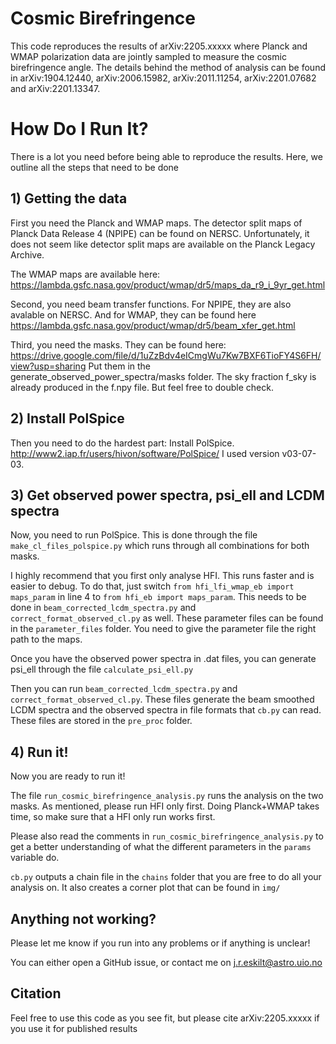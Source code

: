 # Cosmic Birefringence

This code reproduces the results of arXiv:2205.xxxxx where Planck and WMAP polarization data are jointly sampled
to measure the cosmic birefringence angle. The details behind the method of analysis can be found in arXiv:1904.12440,
arXiv:2006.15982, arXiv:2011.11254, arXiv:2201.07682 and arXiv:2201.13347. 

# How Do I Run It?

There is a lot you need before being able to reproduce the results. Here, we outline all the steps that need to be done

## 1) Getting the data
First you need the Planck and WMAP maps. The detector split maps of Planck Data Release 4 (NPIPE) can be found on NERSC.
Unfortunately, it does not seem like detector split maps are available on the Planck Legacy Archive.

The WMAP maps are available here: https://lambda.gsfc.nasa.gov/product/wmap/dr5/maps_da_r9_i_9yr_get.html

Second, you need beam transfer functions. For NPIPE, they are also avalable on NERSC.
And for WMAP, they can be found here https://lambda.gsfc.nasa.gov/product/wmap/dr5/beam_xfer_get.html

Third, you need the masks. They can be found here: https://drive.google.com/file/d/1uZzBdv4eICmgWu7Kw7BXF6TioFY4S6FH/view?usp=sharing
Put them in the generate_observed_power_spectra/masks folder. The sky fraction f_sky is already produced in the f.npy file. But feel free to double check.

## 2) Install PolSpice

Then you need to do the hardest part: Install PolSpice. http://www2.iap.fr/users/hivon/software/PolSpice/
I used version v03-07-03.

## 3) Get observed power spectra, psi_ell and LCDM spectra

Now, you need to run PolSpice. This is done through the file `make_cl_files_polspice.py` which runs
through all combinations for both masks.

I highly recommend that you first only analyse HFI. This runs faster and is easier to debug.
To do that, just switch `from hfi_lfi_wmap_eb import maps_param` in line 4 to `from hfi_eb import maps_param`.
This needs to be done in `beam_corrected_lcdm_spectra.py` and `correct_format_observed_cl.py` as well.
These parameter files can be found in the `parameter_files` folder. You need to give the parameter file
the right path to the maps.

Once you have the observed power spectra in .dat files, you can generate psi_ell through the file `calculate_psi_ell.py`

Then you can run `beam_corrected_lcdm_spectra.py` and `correct_format_observed_cl.py`. These files
generate the beam smoothed LCDM spectra and the observed spectra in file formats that `cb.py` can read.
These files are stored in the `pre_proc` folder.

## 4) Run it!

Now you are ready to run it!

The file `run_cosmic_birefringence_analysis.py` runs the analysis on the two masks.
As mentioned, please run HFI only first. Doing Planck+WMAP takes time,
so make sure that a HFI only run works first.

Please also read the comments in `run_cosmic_birefringence_analysis.py` to get a better
understanding of what the different parameters in the `params` variable do.

`cb.py` outputs a chain file in the `chains` folder that you are free to do all your analysis on.
It also creates a corner plot that can be found in `img/`

## Anything not working?
Please let me know if you run into any problems or if anything is unclear!

You can either open a GitHub issue, or contact me on j.r.eskilt@astro.uio.no

## Citation

Feel free to use this code as you see fit, but please cite arXiv:2205.xxxxx if you use it for published results